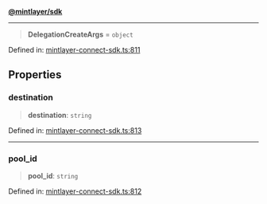 [**@mintlayer/sdk**](../README.md)

***

> **DelegationCreateArgs** = `object`

Defined in: [mintlayer-connect-sdk.ts:811](https://github.com/mintlayer/mintlayer-connect-sdk/blob/18f92ef844c9ea3c1db66b69d7478d674343954b/packages/sdk/src/mintlayer-connect-sdk.ts#L811)

## Properties

### destination

> **destination**: `string`

Defined in: [mintlayer-connect-sdk.ts:813](https://github.com/mintlayer/mintlayer-connect-sdk/blob/18f92ef844c9ea3c1db66b69d7478d674343954b/packages/sdk/src/mintlayer-connect-sdk.ts#L813)

***

### pool\_id

> **pool\_id**: `string`

Defined in: [mintlayer-connect-sdk.ts:812](https://github.com/mintlayer/mintlayer-connect-sdk/blob/18f92ef844c9ea3c1db66b69d7478d674343954b/packages/sdk/src/mintlayer-connect-sdk.ts#L812)
